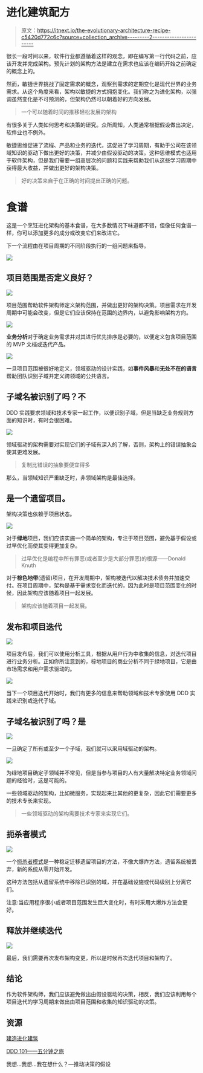 # 进化建筑配方

> 原文：<https://itnext.io/the-evolutionary-architecture-recipe-c5420d772c6c?source=collection_archive---------2----------------------->

很长一段时间以来，软件行业都遵循着这样的观念，即在编写第一行代码之前，应该开发并完成架构。预先计划的架构方法是建立在需求也应该在编码开始之前确定的概念上的。

然而，敏捷世界挑战了固定需求的概念，观察到需求的定期变化是现代世界的业务需求。从这个角度来看，架构以敏捷的方式拥抱变化。我们称之为进化架构，以强调虽然变化是不可预测的，但架构仍然可以朝着好的方向发展。

> 一个可以随着时间的推移轻松发展的架构

有很多关于人类如何思考和决策的研究。众所周知，人类通常根据假设做出决定，软件业也不例外。

敏捷思维促进了流程、产品和业务的迭代，这促进了学习周期，有助于公司在该领域知识的驱动下做出更好的决策，并减少由假设驱动的决策。这种思维模式也适用于软件架构，但是我们需要一组高层次的问题和实践来帮助我们从这些学习周期中获得最大收益，并做出更好的架构决策。

> 好的决策来自于在正确的时间提出正确的问题。

# 食谱

这是一个烹饪进化架构的基本食谱，在大多数情况下味道都不错，但像任何食谱一样，你可以添加更多的成分或改变它们来改进它。

下一个流程由在项目周期的不同阶段执行的一组问题来指导。

![](img/48fbe3719fffee92f4021f1e4e26ee32.png)

## 项目范围是否定义良好？

![](img/e21b54247216c15f57aa4c25bb328b9b.png)

项目范围帮助软件架构师定义架构范围，并做出更好的架构决策。项目需求在开发周期中可能会改变，但是它们应该保持在范围的边界内，以避免影响架构方向。

![](img/89c35b6d090546c8d26c6e1e4f523a59.png)

**业务分析**对于确定业务需求并对其进行优先排序是必要的，以便定义包含项目范围的 MVP 文档或迭代产品。

![](img/c60a35845a1ff686bd578870882f1194.png)

一旦项目范围被很好地定义，领域驱动的设计实践，如**事件风暴**和**无处不在的语言**帮助团队识别子域并定义跨领域的公共语言。

## 子域名被识别了吗？不

DDD 实践要求领域和技术专家一起工作，以便识别子域，但是当缺乏业务规则方面的知识时，有时会很困难。

![](img/82bb605047976284184530ac594ffee7.png)

领域驱动的架构需要对实现它们的子域有深入的了解，否则，架构上的错误抽象会使其更难发展。

> 复制比错误的抽象要便宜得多

那么，当领域知识严重缺乏时，非领域架构是最佳选择。

## 是一个遗留项目。

架构决策也依赖于项目状态。

![](img/fc9f8811cc07c5a7df189484ebbc0845.png)

对于**绿地**项目，我们应该实施一个简单的架构，专注于项目范围，避免基于假设或过早优化而使其变得更加复杂。

> 过早优化是编程中所有罪恶(或者至少是大部分罪恶)的根源——Donald Knuth

对于**棕色地带**(遗留)项目，在开发周期中，架构被迭代以解决技术债务并加速交付。在项目周期中，架构是基于需求变化而迭代的，因为此时是项目范围变化的时候，因此架构应该随着项目一起发展。

> 架构应该随着项目一起发展。

## 发布和项目迭代

![](img/3b0097e82af2266f6960cc00cbb0d2e2.png)

项目发布后，我们可以使用分析工具，根据从用户行为中收集的信息，对迭代项目进行业务分析。正如你所注意到的，棕地项目的商业分析不同于绿地项目，它是由市场需求和用户需求驱动的。

![](img/2b9d4d72819755005ed50945eb2a6792.png)

当下一个项目迭代开始时，我们有更多的信息来帮助领域和技术专家使用 DDD 实践来识别或迭代子域。

## 子域名被识别了吗？是

![](img/c7ee00cd87fe54c7e0e26757d382ce63.png)

一旦确定了所有或至少一个子域，我们就可以采用域驱动的架构。

![](img/0765cac2645ab1f04eddca6408232568.png)

为绿地项目确定子领域并不常见，但是当参与项目的人有大量解决特定业务领域问题的经验时，这是可能的。

一些领域驱动的架构，比如微服务，实现起来比其他的更复杂，因此它们需要更多的技术专长来实现。

> 一些领域驱动的架构需要技术专家来实现它们。

## 扼杀者模式

![](img/06ef06bd4ca87c990fec11877991ff60.png)

一个[扼杀者模式](https://docs.microsoft.com/en-us/azure/architecture/patterns/strangler)是一种稳定迁移遗留项目的方法，不像大爆炸方法，遗留系统被丢弃，新的系统从零开始开发。

这种方法包括从遗留系统中移除已识别的域，并在基础设施或代码级别上分离它们。

注意:当应用程序很小或者项目范围发生巨大变化时，有时采用大爆炸方法会更好。

## 释放并继续迭代

![](img/825dd14ddfb780d515836586ab77c423.png)

最后，我们需要再次发布架构变更，所以是时候再次迭代项目和架构了。

## **结论**

作为软件架构师，我们应该避免做出由假设驱动的决策，相反，我们应该利用每个项目迭代的学习周期来做出由项目范围和收集的知识驱动的决策。

## **资源**

[建造进化建筑](https://www.thoughtworks.com/books/building-evolutionary-architectures)

[DDD 101——五分钟之旅](https://medium.com/the-coding-matrix/ddd-101-the-5-minute-tour-7a3037cf53b8)

我想…我想…我在想什么？—推动决策的假设